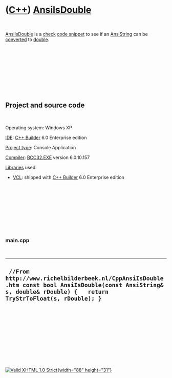 



 

 

 

 

 

([C++](Cpp.htm)) [AnsiIsDouble](CppAnsiIsDouble.htm)
====================================================

 

[AnsiIsDouble](CppAnsiIsDouble.htm) is a [check](CppCheck.htm) [code
snippet](CppCodeSnippets.htm) to see if an
[AnsiString](CppAnsiString.htm) can be [converted](CppConvert.htm) to
[double](CppDouble.htm).

 

 

 

 

 

Project and source code
-----------------------

 

Operating system: Windows XP

[IDE](CppIde.htm): [C++ Builder](CppBuilder.htm) 6.0 Enterprise edition

[Project type](CppQtProjectType.htm): Console Application

[Compiler](CppCompiler.htm): [BCC32.EXE](CppBcc32Exe.htm) version
6.0.10.157

[Libraries](CppLibrary.htm) used:

-   [VCL](CppVcl.htm): shipped with [C++ Builder](CppBuilder.htm) 6.0
    Enterprise edition

 

 

 

 

 

### main.cpp

 

  --------------------------------------------------------------------------------------------------------------------------------------------------------------------
  ` //From http://www.richelbilderbeek.nl/CppAnsiIsDouble.htm const bool AnsiIsDouble(const AnsiString& s, double& rDouble) {   return TryStrToFloat(s, rDouble); }`
  --------------------------------------------------------------------------------------------------------------------------------------------------------------------

 

 

 

 

 





 

[![Valid XHTML 1.0 Strict](valid-xhtml10.png){width="88"
height="31"}](http://validator.w3.org/check?uri=referer)
